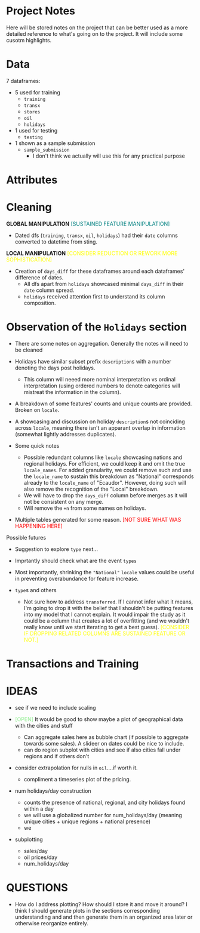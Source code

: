 # Project Notes

Here will be stored notes on the project that can be better used as a more detailed reference to what's going on to the project. It will include some cusotm highlights. 

# Data

7 dataframes:
- 5 used for training
    - `training`
    - `transx`
    - `stores`
    - `oil`
    - `holidays`
- 1 used for testing
    - `testing`
- 1 shown as a sample submission
    - `sample_submission`
        - I don't think we actually will use this for any practical purpose 

# Attributes

# Cleaning

**GLOBAL MANIPULATION** <font color="teal">[SUSTAINED FEATURE MANIPULATION]</font>

- Dated dfs (`training`, `transx`, `oil`, `holidays`) had their `date` columns converted to datetime from sting.

**LOCAL MANIPULATION** <font color="yellow">[CONSIDER REDUCTION OR REWORK MORE SOPHISTICATION]</font>

- Creation of `days_diff` for these dataframes around each dataframes' difference of dates. 
    - All dfs apart from `holidays` showcased minimal `days_diff` in their `date` column spread. 
    - `holidays` received attention first to understand its column composition. 

# Observation of the `Holidays` section

- There are some notes on aggregation. Generally the notes will need to be cleaned
- Holidays have similar subset prefix `description`s with a number denoting the days post holidays. 
    - This column will neeed more nominal interpretation vs ordinal interpretation (using ordered numbers to denote categories will mistreat the information in the column). 
- A breakdown of some features' counts and unique counts are provided. Broken on `locale`. 
- A showcasing and discussion on holiday `description`s not coinciding across `locale`, meaning there isn't an apparant overlap in information (somewhat lightly addresses duplicates). 
- Some quick notes
     - Possible redundant columns like `locale` showcasing nations and regional holidays. For efficient, we could keep it and omit the true `locale_names`. For added granularity, we could remove such and use the `locale_name` to sustain this breakdown as "National" corresponds already to the `locale_name` of "Ecaudor". However, doing such will also remove the recognition of the "Local" breakdown. 
     - We will have to drop the `days_diff` column before merges as it will not be consistent on any merge. 
     - Will remove the `+n` from some names on holidays. 
     
- Multiple tables generated for some reason. <font color="red">[NOT SURE WHAT WAS HAPPENING HERE]</font>




Possible futures
- Suggestion to explore `type` next...
- Imprtantly should check what are the event `types`
- Most importantly, shrinking the `"National"` `locale` values could be useful in preventing overabundance for feature increase. 

- `type`s and others
    - Not sure how to address `transferred`. If I cannot infer what it means, I'm going to drop it with the belief that I shouldn't be putting features into my model that I cannot explain. It would impair the study as it could be a column that creates a lot of overfitting (and we wouldn't really know until we start iterating to get a best guess). <font color="yellow">[CONSIDER IF DROPPING RELATED COLUMNS ARE SUSTAINED FEATURE OR NOT.]</font>


# Transactions and Training

# IDEAS

- see if we need to include scaling

- <font color="lightgreen">[OPEN]</font> It would be good to show maybe a plot of geographical data with the cities and stuff
    - Can aggregate sales here as bubble chart (if possible to aggregate towards some sales). A slideer on dates could be nice to include. 
    - can do region subplot with cities and see if also cities fall under regions and if others don't

- consider extrapolation for nulls in `oil`....if worth it. 
    - compliment a timeseries plot of the pricing. 

- num holidays/day construction
    - counts the presence of national, regional, and city holidays found within a day
    - we will use a globalized number for num_holidays/day (meaning unique cities + unique regions + national presence)
    - we 

- subplotting
    - sales/day 
    - oil prices/day
    - num_holidays/day
    

# QUESTIONS

- How do I address plotting? How should I store it and move it around? I think I should generate plots in the sections corresponding understanding and and then generate them in an organized area later or otherwise reorganize entirely. 